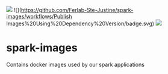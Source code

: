 ![](https://github.com/Ferlab-Ste-Justine/spark-images/workflows/Build%20Images/badge.svg)
![](https://github.com/Ferlab-Ste-Justine/spark-images/workflows/Publish Images%20Using%20Dependency%20Version/badge.svg)
![](https://github.com/Ferlab-Ste-Justine/spark-images/workflows/Publish%20Images%20Using%20Commit%20Hash/badge.svg)

# spark-images

Contains docker images used by our spark applications
